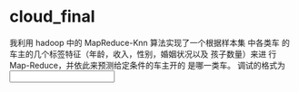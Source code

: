 # cloud_final
我利用 hadoop 中的 MapReduce-Knn 算法实现了一个根据样本集 中各类车
的车主的几个标签特征（年龄，收入，性别，婚姻状况以及 孩子数量）来进
行 Map-Reduce，并依此来预测给定条件的车主开的 是哪一类车。
调试的格式为<input><output><paraments>
